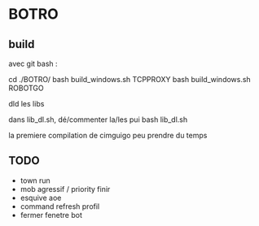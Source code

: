 # BOTRO

## build

avec git bash :

cd ./BOTRO/
bash build_windows.sh TCPPROXY
bash build_windows.sh ROBOTGO

dld les libs

dans lib_dl.sh, dé/commenter la/les pui bash lib_dl.sh

la premiere compilation de cimguigo peu prendre du temps


## TODO ##
- town run
- mob agressif / priority finir
- esquive aoe
- command refresh profil
- fermer fenetre bot

